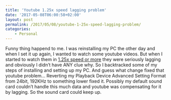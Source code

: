 ```yaml
---
title: 'Youtube 1.25x speed lagging problem'
date: '2017-05-08T06:00:58+02:00'
layout: post
permalink: /2017/05/08/youtube-1-25x-speed-lagging-problem/
categories:
    - Personal
---
```


Funny thing happend to me. I was reinstalling my PC the other day and when I set it up again, I wanted to watch some youtube videos. But when I started to watch them in [1.25x speed or more](http://jakubsuchy.com/2017/05/02/my-way-of-learning/) they were seriously lagging and obviously I didn’t have ANY clue why. So I backtracked some of my steps of installing and setting up my PC. And guess what change fixed that youtube problem… Reverting my Playback Device Advanced Setting Format from 24bit, 192KHz to something lower fixed it. Possibly my default sound card couldn’t handle this much data and youtube was compensating for it by lagging. So the sound card could keep up.